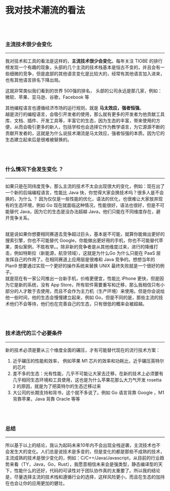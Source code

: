 # 我对技术潮流的看法

<br><br>

### 主流技术很少会变化
---
我对技术和工具的看法是这样的，**主流技术很少会变化**，每年关注 TIOBE 的排行榜发现一个有趣的现象，头部的几个主流的技术栈基本是恒古不变的，并且会有一些细微的竞争，但是底部的其他语言变化是比较大的，经常有其他语言加入进来，也有其他语言排名下降出局。

这就非常类似我们看到的世界 500强的排名，
头部的公司永远是那几家，例如：微软、苹果、亚马逊、谷歌，Facebook 等

其他编程语言也遵循经济市场的运行规则，就是 **马太效应，强者恒强**。 <br>
越是流行的编程语言，会吸引开发者的使用，那么就有更多的开发者为他贡献工具库、文档、插件、开发工具等，丰富它的生态，因为生态的丰富，带来使用的方便，从而会吸引更多的新人，包括学校也会选择它作为教学语言，为它源源不断的贡献开发者的，这就是为什么说技术潮流是马太效应，强者恒强的本质。因为它的生态建立起来后是很难被替换的。

<br><br>

### 什么情况下会发生变化 ？
---
如果只是在同纬度竞争，那么主流的技术不太会出现很大的变化，例如：现在出了一个新的后端编程语言，性能比 Java 快，你觉得大家会换技术吗？很多人是不会换的，为什么 ？
因为仅仅是一些性能的优化，语法的优化，也很难让大家放弃现有的生态环境，例如 Go 现在就面临这种情况，性能很好，语法也很好，但是不可能替代 Java，因为它的生态是没办法超越 Java，他们只能在不同维度存在，避开竞争关系。

<br>
就是说如果你想要相同赛道去竞争超过巨头，基本是不可能，就算你能做出更好的搜索引擎，你也不可能替代 Google，你能做出更好用的手机，你也不可能替代苹果，类似案例，不胜枚举。。除非新的竞争者是从其他维度过来，进行的降维打击，例如特斯拉（新能源，航空领域），这就是为什么Go 为什么只能在 PaaS 层发挥自己的作用了。在相同赛道上应用层是很难和 Java 竞争的。想想当年的 Plan9 想要通过实现一个更好的操作系统来替换 UNIX 最终失败就是一个很好的例子。

<br>
就是现在有一家公司推出一台新手机，价格更便宜，性能比 iPhone 更快，但是因为它是新的系统，没有 App Store，所有软件需要重写和迁移，那么我相信只有小部分的人才敢于去使用，而且不会作为主力机（生产环境）来使用。但是你会说给他一些时间，他的生态会慢慢建立起来，例如 Go，但是不同的是，那些主流的技术他们不会等待，他们也在完善自己的生态，只有很低的概率会被超越。

<br><br>


### 技术迭代的三个必要条件
---
新的技术必须是要从三个维度全面的碾压，才有可能替代现在的流行技术方案：
1. 近乎碾压的性能和效率， 例如苹果 M1 芯片的效率和功耗比，近乎碾压英特尔的芯片
2. 差不多的生态：光有性能，几乎不可能让大家去迁移，在新的技术上必须要有几乎相同生态环境和工具使用，这也是为什么苹果花那么大力气开发 rosetta 2 的原因，就是为了把英特尔的生态迁移过来
3. 大公司的长期支持和背书，这个就不多说了。例如 Go 语言背靠 Google ，M1 背靠苹果，Java 背靠 Oracle 等等

<br><br>

### 总结
---
所以基于以上的结论，我认为起码未来10年内不会出现全栈逆袭，主流技术也不会发生大的变化。人们总是说技术是多变的，但是变化的都是那些不成熟的技术，主流成熟的技术是很少变化的，例如：C/C++/Java/Javascript，从目前的行业趋势来看（TY，Java，Go，Rust），我愿意相信未来会是强类型，静态编译型的天下，性能什么的还好，代码的可读性对于团队协作真的太重要了。所以我的结论是，尽量选择主流的技术栈和遵循行业的选择，这样风险更小，而且在生态的加持在也会让你的应用更加的健壮。